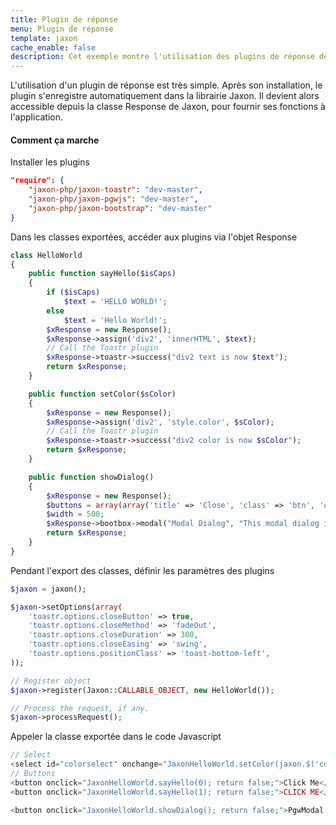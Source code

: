```yaml
---
title: Plugin de réponse
menu: Plugin de réponse
template: jaxon
cache_enable: false
description: Cet exemple montre l'utilisation des plugins de réponse de Jaxon, en ajoutant des notifications et des fenêtres modales à l'exemple Classe Hello World avec les plugins jaxon-toastr, jaxon-pgwjs and jaxon-bootstrap.
---
```


L'utilisation d'un plugin de réponse est très simple. Après son installation, le plugin s'enregistre automatiquement dans la librairie Jaxon. Il devient alors accessible depuis la classe Response de Jaxon, pour fournir ses fonctions à l'application.

#### Comment ça marche

Installer les plugins
```json
"require": {
    "jaxon-php/jaxon-toastr": "dev-master",
    "jaxon-php/jaxon-pgwjs": "dev-master",
    "jaxon-php/jaxon-bootstrap": "dev-master"
}
```

Dans les classes exportées, accéder aux plugins via l'objet Response

```php
class HelloWorld
{
    public function sayHello($isCaps)
    {
        if ($isCaps)
            $text = 'HELLO WORLD!';
        else
            $text = 'Hello World!';
        $xResponse = new Response();
        $xResponse->assign('div2', 'innerHTML', $text);
        // Call the Toastr plugin
        $xResponse->toastr->success("div2 text is now $text");
        return $xResponse;
    }

    public function setColor($sColor)
    {
        $xResponse = new Response();
        $xResponse->assign('div2', 'style.color', $sColor);
        // Call the Toastr plugin
        $xResponse->toastr->success("div2 color is now $sColor");
        return $xResponse;
    }

    public function showDialog()
    {
        $xResponse = new Response();
        $buttons = array(array('title' => 'Close', 'class' => 'btn', 'click' => 'close'));
        $width = 500;
        $xResponse->bootbox->modal("Modal Dialog", "This modal dialog is powered by Bootbox!!", $buttons, $width);
        return $xResponse;
    }
}
```

Pendant l'export des classes, définir les paramètres des plugins

```php
$jaxon = jaxon();

$jaxon->setOptions(array(
    'toastr.options.closeButton' => true,
    'toastr.options.closeMethod' => 'fadeOut',
    'toastr.options.closeDuration' => 300,
    'toastr.options.closeEasing' => 'swing',
    'toastr.options.positionClass' => 'toast-bottom-left',
));

// Register object
$jaxon->register(Jaxon::CALLABLE_OBJECT, new HelloWorld());

// Process the request, if any.
$jaxon->processRequest();
```

Appeler la classe exportée dans le code Javascript

```php
// Select
<select id="colorselect" onchange="JaxonHelloWorld.setColor(jaxon.$('colorselect').value); return false;"></select>
// Buttons
<button onclick="JaxonHelloWorld.sayHello(0); return false;">Click Me</button>
<button onclick="JaxonHelloWorld.sayHello(1); return false;">CLICK ME</button>

<button onclick="JaxonHelloWorld.showDialog(); return false;">PgwModal Dialog</button>
```
